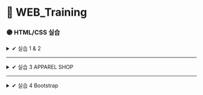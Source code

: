 # 🌱 WEB_Training


###  🟣 HTML/CSS 실습 

<details>
<summary> ✔ 실습 1 & 2</summary>
<div markdown="1">       

### [실습 1](https://github.com/oiosu/WEB_T/tree/main/WEB_1/%EC%8B%A4%EC%8A%B51) 

![image](https://user-images.githubusercontent.com/99783474/189703302-8778246c-33a7-46bd-8f7c-d6b9248fe8f6.png)

### 상단 문구

* 상단 문구는 `h2` 태그를 활용하여 작성합니다.

* ALL ABOUT의 글씨 크기만 12px로 변경하고 줄바꿈을 합니다.

### 카드

* 카드들의 전체 영역의 너비는 900px입니다.

* 개별 카드 아이템(이미지 및 텍스트)의 너비는 300px입니다.

* 이미지는 `images` 폴더를 활용합니다. 


### [실습 2](https://github.com/oiosu/WEB_T/tree/main/WEB_1/%EC%8B%A4%EC%8A%B52)

> 아래의 내용을 참고하여 만들어봅시다. 색상, 크기 및 문구는 변경 가능합니다.

![image](https://user-images.githubusercontent.com/99783474/189703639-e8a77511-1083-4640-8b91-8a4652701eeb.png)

### 카드 

* 카드의 너비는 300px입니다.

* 상품명은 `h3` 태그를 활용하며 나머지 모든 글씨는 자유롭게 활용합니다.


</div>
</details>

---

<details>
<summary> ✔ 실습 3 APPAREL SHOP </summary>
<div markdown="1">       

  ### (1) HTML & CSS
  ![image](https://user-images.githubusercontent.com/99783474/189704581-016e3e26-aba4-48e5-ba70-3ce39742cd75.png)

  
  ### (2) HTML % CSS
  ![image](https://user-images.githubusercontent.com/99783474/189704661-63d0a23e-7124-41ef-b1f4-5a39699043bf.png)

</div>
</details>

---

<details>
<summary> ✔ 실습 4 Bootstrap </summary>
<div markdown="1">       

### (1) Bootstrap
  ![image](https://user-images.githubusercontent.com/99783474/189705194-38daaa1d-67e0-4c0e-b39a-37be692542d7.png)

  
### (2) Bootstrap
![image](https://user-images.githubusercontent.com/99783474/189706629-fed2fcbb-10d4-4f4a-bf0d-fa1f408422a6.png)

![image](https://user-images.githubusercontent.com/99783474/189706688-ce1ac87d-3e6d-4503-a47e-1ecfeabb0c26.png)

### (3) Bootstrap_응용ver_ 디즈니 


</div>
</details>



